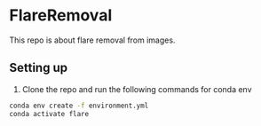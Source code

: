 # FlareRemoval
This repo is about flare removal from images.


## Setting up
1. Clone the repo  and run the following commands for conda env
```bash
conda env create -f environment.yml
conda activate flare
```

